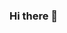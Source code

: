 ### Hi there 👋

<!--
**bamba2001/bamba2001** is a ✨ _special_ ✨ repository because its `README.md` (this file) appears on your GitHub profile.

Here are some ideas to get you started:

- It's a Scientific_Calculator_In_JavaScript_


It' very amazing 
-->

